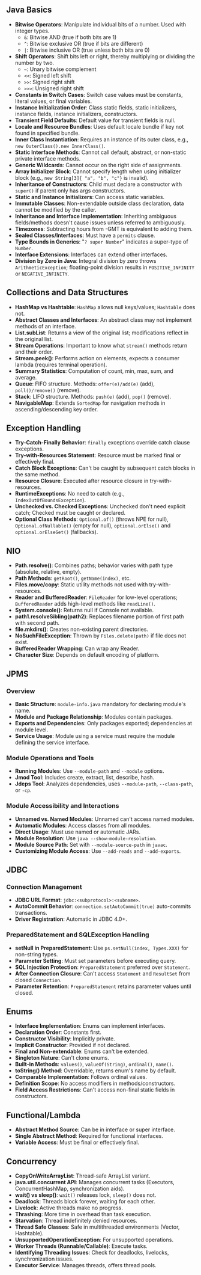 ## Java Basics

- **Bitwise Operators**: Manipulate individual bits of a number. Used with integer types.
  - `&`: Bitwise AND (true if both bits are 1)
  - `^`: Bitwise exclusive OR (true if bits are different)
  - `|`: Bitwise inclusive OR (true unless both bits are 0)
- **Shift Operators**: Shift bits left or right, thereby multiplying or dividing the number by two.
  - `~`: Unary bitwise complement
  - `<<`: Signed left shift
  - `>>`: Signed right shift
  - `>>>`: Unsigned right shift
- **Constants in Switch Cases**: Switch case values must be constants, literal values, or final variables.
- **Instance Initialization Order**: Class static fields, static initializers, instance fields, instance initializers, constructors.
- **Transient Field Defaults**: Default value for transient fields is null.
- **Locale and Resource Bundles**: Uses default locale bundle if key not found in specified bundle.
- **Inner Class Instantiation**: Requires an instance of its outer class, e.g., `new OuterClass().new InnerClass()`.
- **Static Interface Methods**: Cannot call default, abstract, or non-static private interface methods.
- **Generic Wildcards**: Cannot occur on the right side of assignments.
- **Array Initializer Block**: Cannot specify length when using initializer block (e.g., `new String[3]{ "a", "b", "c"}` is invalid).
- **Inheritance of Constructors**: Child must declare a constructor with `super()` if parent only has args constructors.
- **Static and Instance Initializers**: Can access static variables.
- **Immutable Classes**: Non-extendable outside class declaration, data cannot be modified by the caller.
- **Inheritance and Interface Implementation**: Inheriting ambiguous fields/methods doesn't cause issues unless referred to ambiguously.
- **Timezones**: Subtracting hours from -GMT is equivalent to adding them.
- **Sealed Classes/Interfaces**: Must have a `permits` clause.
- **Type Bounds in Generics**: "`? super Number`" indicates a super-type of `Number`.
- **Interface Extensions**: Interfaces can extend other interfaces.
- **Division by Zero in Java**: Integral division by zero throws `ArithmeticException`; floating-point division results in `POSITIVE_INFINITY` or `NEGATIVE_INFINITY`.

## Collections and Data Structures

- **HashMap vs Hashtable**: `HashMap` allows null keys/values; `Hashtable` does not.
- **Abstract Classes and Interfaces**: An abstract class may not implement methods of an interface.
- **List.subList**: Returns a view of the original list; modifications reflect in the original list.
- **Stream Operations**: Important to know what `stream()` methods return and their order.
- **Stream.peek()**: Performs action on elements, expects a consumer lambda (requires terminal operation).
- **Summary Statistics**: Computation of count, min, max, sum, and average.
- **Queue**: FIFO structure. Methods: `offer(e)/add(e)` (add), `poll()/remove()` (remove).
- **Stack**: LIFO structure. Methods: `push(e)` (add), `pop()` (remove).
- **NavigableMap**: Extends `SortedMap` for navigation methods in ascending/descending key order.

## Exception Handling

- **Try-Catch-Finally Behavior**: `finally` exceptions override catch clause exceptions.
- **Try-with-Resources Statement**: Resource must be marked final or effectively final.
- **Catch Block Exceptions**: Can't be caught by subsequent catch blocks in the same method.
- **Resource Closure**: Executed after resource closure in try-with-resources.
- **RuntimeExceptions**: No need to catch (e.g., `IndexOutOfBoundsException`).
- **Unchecked vs. Checked Exceptions**: Unchecked don't need explicit catch; Checked must be caught or declared.
- **Optional Class Methods**: `Optional.of()` (throws NPE for null), `Optional.ofNullable()` (empty for null), `optional.orElse()` and `optional.orElseGet()` (fallbacks).

## NIO

- **Path.resolve()**: Combines paths; behavior varies with path type (absolute, relative, empty).
- **Path Methods**: `getRoot()`, `getName(index)`, etc.
- **Files.move/copy**: Static utility methods not used with try-with-resources.
- **Reader and BufferedReader**: `FileReader` for low-level operations; `BufferedReader` adds high-level methods like `readLine()`.
- **System.console()**: Returns null if Console not available.
- **path1.resolveSibling(path2)**: Replaces filename portion of first path with second path.
- **file.mkdirs()**: Creates non-existing parent directories.
- **NoSuchFileException**: Thrown by `Files.delete(path)` if file does not exist.
- **BufferedReader Wrapping**: Can wrap any Reader.
- **Character Size**: Depends on default encoding of platform.

## JPMS

### Overview

- **Basic Structure**: `module-info.java` mandatory for declaring module's name.
- **Module and Package Relationship**: Modules contain packages.
- **Exports and Dependencies**: Only packages exported; dependencies at module level.
- **Service Usage**: Module using a service must require the module defining the service interface.

### Module Operations and Tools

- **Running Modules**: Use `--module-path` and `--module` options.
- **Jmod Tool**: Includes create, extract, list, describe, hash.
- **Jdeps Tool**: Analyzes dependencies, uses `--module-path`, `--class-path`, or `-cp`.

### Module Accessibility and Interactions

- **Unnamed vs. Named Modules**: Unnamed can't access named modules.
- **Automatic Modules**: Access classes from all modules.
- **Direct Usage**: Must use named or automatic JARs.
- **Module Resolution**: Use `java --show-module-resolution`.
- **Module Source Path**: Set with `--module-source-path` in `javac`.
- **Customizing Module Access**: Use `--add-reads` and `--add-exports`.

## JDBC

### Connection Management

- **JDBC URL Format**: `jdbc:<subprotocol>:<subname>`.
- **AutoCommit Behavior**: `connection.setAutoCommit(true)` auto-commits transactions.
- **Driver Registration**: Automatic in JDBC 4.0+.

### PreparedStatement and SQLException Handling

- **setNull in PreparedStatement**: Use `ps.setNull(index, Types.XXX)` for non-string types.
- **Parameter Setting**: Must set parameters before executing query.
- **SQL Injection Protection**: `PreparedStatement` preferred over `Statement`.
- **After Connection Closure**: Can't access `Statement` and `ResultSet` from closed `Connection`.
- **Parameter Retention**: `PreparedStatement` retains parameter values until closed.

## Enums

- **Interface Implementation**: Enums can implement interfaces.
- **Declaration Order**: Constants first.
- **Constructor Visibility**: Implicitly private.
- **Implicit Constructor**: Provided if not declared.
- **Final and Non-extendable**: Enums can't be extended.
- **Singleton Nature**: Can't clone enums.
- **Built-in Methods**: `values()`, `valueOf(String)`, `ordinal()`, `name()`.
- **toString() Method**: Overridable, returns enum's name by default.
- **Comparable Implementation**: Follows ordinal values.
- **Definition Scope**: No access modifiers in methods/constructors.
- **Field Access Restrictions**: Can't access non-final static fields in constructors.

## Functional/Lambda

- **Abstract Method Source**: Can be in interface or super interface.
- **Single Abstract Method**: Required for functional interfaces.
- **Variable Access**: Must be final or effectively final.

## Concurrency

- **CopyOnWriteArrayList**: Thread-safe ArrayList variant.
- **java.util.concurrent API**: Manages concurrent tasks (Executors, ConcurrentHashMap, synchronization aids).
- **wait() vs sleep()**: `wait()` releases lock, `sleep()` does not.
- **Deadlock**: Threads block forever, waiting for each other.
- **Livelock**: Active threads make no progress.
- **Thrashing**: More time in overhead than task execution.
- **Starvation**: Thread indefinitely denied resources.
- **Thread Safe Classes**: Safe in multithreaded environments (Vector, Hashtable).
- **UnsupportedOperationException**: For unsupported operations.
- **Worker Threads (Runnable/Callable)**: Execute tasks.
- **Identifying Threading Issues**: Check for deadlocks, livelocks, synchronization issues.
- **Executor Service**: Manages threads, offers thread pools.
